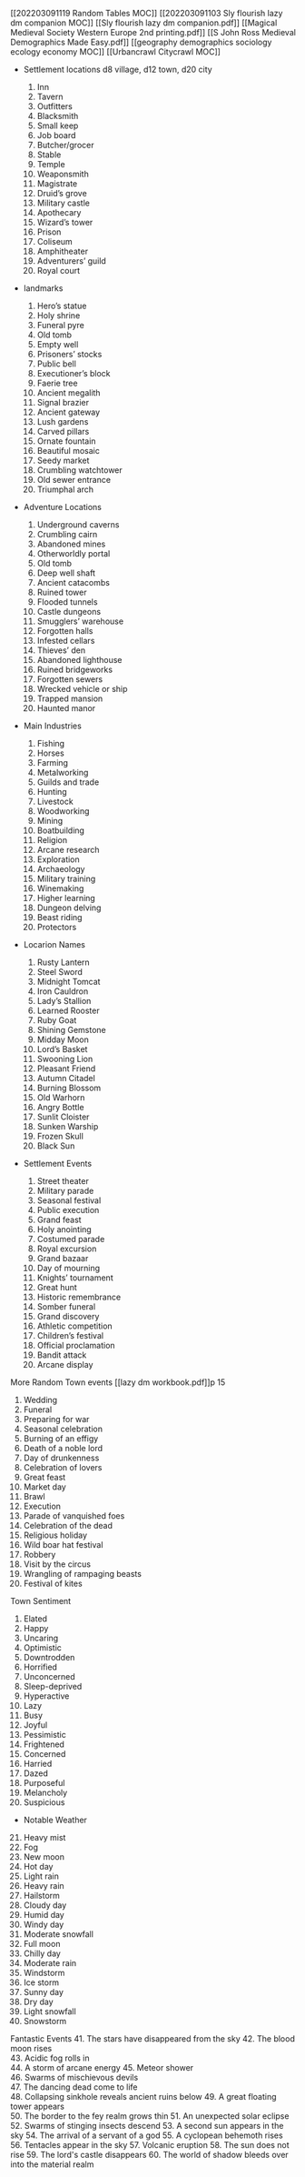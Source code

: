 [[202203091119 Random Tables MOC]]
[[202203091103 Sly flourish lazy dm companion MOC]]
[[Sly flourish lazy dm companion.pdf]]
[[Magical Medieval Society Western Europe 2nd printing.pdf]]
[[S John Ross Medieval Demographics Made Easy.pdf]]
[[geography demographics sociology ecology economy MOC]]
[[Urbancrawl Citycrawl MOC]]

- Settlement locations d8 village, d12 town, d20 city
	1. Inn 
	2. Tavern
	3. Outfitters 
	4. Blacksmith
	5. Small keep 
	6. Job board
	7. Butcher/grocer 
	8. Stable
	9. Temple
	10. Weaponsmith
	11. Magistrate 
	12. Druid’s grove
	13. Military castle 
	14. Apothecary
	15. Wizard’s tower 
	16. Prison
	17. Coliseum
	18. Amphitheater
	19. Adventurers’ guild
	20. Royal court

- landmarks
	1. Hero’s statue 
	2. Holy shrine
	3. Funeral pyre
	4. Old tomb
	5. Empty well  
	6. Prisoners’ stocks
	7. Public bell
	8. Executioner’s block
	9. Faerie tree
	10. Ancient megalith
	11. Signal brazier  
	12. Ancient gateway
	13. Lush gardens  
	14. Carved pillars
	15. Ornate fountain  
	16. Beautiful mosaic
	17. Seedy market  
	18. Crumbling watchtower
	19. Old sewer entrance
	20. Triumphal arch

- Adventure Locations
	1. Underground caverns
	2. Crumbling cairn  
	3. Abandoned mines 
	4. Otherworldly portal
	5. Old tomb
	6. Deep well shaft
	7. Ancient catacombs 
	8. Ruined tower
	9. Flooded tunnels
	10. Castle dungeons
	11. Smugglers’ warehouse 
	12. Forgotten halls
	13. Infested cellars
	14. Thieves’ den  
	15. Abandoned lighthouse
	16. Ruined bridgeworks
	17. Forgotten sewers
	18. Wrecked vehicle or ship
	19. Trapped mansion  
	20. Haunted manor  

- Main Industries
	1. Fishing 
	2. Horses
	3. Farming
	4. Metalworking
	5. Guilds and trade
	6. Hunting
	7. Livestock
	8. Woodworking
	9. Mining
	10. Boatbuilding
	11. Religion
	12. Arcane research
	13. Exploration
	14. Archaeology
	15. Military training
	16. Winemaking
	17. Higher learning
	18. Dungeon delving
	19. Beast riding
	20. Protectors

- Locarion Names
	1. Rusty Lantern  
	2. Steel Sword  
	3. Midnight Tomcat
	4. Iron Cauldron  
	5. Lady’s Stallion
	6. Learned Rooster
	7. Ruby Goat
	8. Shining Gemstone
	9. Midday Moon
	10. Lord’s Basket
	11. Swooning Lion 
	12. Pleasant Friend
	13. Autumn Citadel
	14. Burning Blossom
	15. Old Warhorn
	16. Angry Bottle
	17. Sunlit Cloister
	18. Sunken Warship
	19. Frozen Skull
	20. Black Sun

- Settlement Events
	1. Street theater  
	2. Military parade  
	3. Seasonal festival
	4. Public execution 
	5. Grand feast
	6. Holy anointing
	7. Costumed parade
	8. Royal excursion
	9. Grand bazaar
	10. Day of mourning
	11. Knights’ tournament
	12. Great hunt  
	13. Historic remembrance
	14. Somber funeral
	15. Grand discovery
	16. Athletic competition
	17. Children’s festival
	18. Official proclamation
	19. Bandit attack
	20. Arcane display

More Random Town events [[lazy dm workbook.pdf]]p 15
1. Wedding
2. Funeral
3. Preparing for war
4. Seasonal celebration
5. Burning of an effigy
6. Death of a noble lord
7. Day of drunkenness
8. Celebration of lovers
9. Great feast 
10. Market day
11. Brawl
12. Execution
13. Parade of vanquished foes
14. Celebration of the dead
15. Religious holiday
16. Wild boar hat festival
17. Robbery
18. Visit by the circus
19. Wrangling of rampaging beasts
20. Festival of kites

Town Sentiment
1. Elated
2. Happy
3. Uncaring 
4. Optimistic 
5. Downtrodden 
6. Horrified
7. Unconcerned 
8. Sleep-deprived 
9. Hyperactive 
10. Lazy 
11. Busy
12. Joyful
13. Pessimistic
14. Frightened
15. Concerned
16. Harried
17. Dazed
18. Purposeful
19. Melancholy
20. Suspicious


- Notable Weather

21. Heavy mist
22. Fog  
23. New moon  
24. Hot day  
25. Light rain  
26. Heavy rain 
27. Hailstorm  
28. Cloudy day 
29. Humid day  
30. Windy day 
31. Moderate snowfall
32. Full moon
33. Chilly day
34. Moderate rain
35. Windstorm
36. Ice storm
37. Sunny day
38. Dry day
39. Light snowfall
40. Snowstorm


Fantastic Events
41. The stars have disappeared from the sky 
42. The blood moon rises  
43. Acidic fog rolls in  
44. A storm of arcane energy
45. Meteor shower  
46. Swarms of mischievous devils  
47. The dancing dead come to life  
48. Collapsing sinkhole reveals ancient ruins below
49. A great floating tower appears  
50. The border to the fey realm grows thin
51. An unexpected solar eclipse
52. Swarms of stinging insects descend
53. A second sun appears in the sky
54. The arrival of a servant of a god
55. A cyclopean behemoth rises
56. Tentacles appear in the sky
57. Volcanic eruption
58. The sun does not rise
59. The lord's castle disappears
60. The world of shadow bleeds over into the material realm